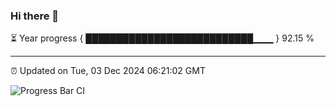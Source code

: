 ### Hi there 👋

⏳ Year progress { ███████████████████████████▁▁▁ } 92.15 %

---

⏰ Updated on Tue, 03 Dec 2024 06:21:02 GMT

![Progress Bar CI](https://github.com/liununu/liununu/workflows/Progress%20Bar%20CI/badge.svg)
